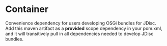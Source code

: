 <!-- Copyright 2017 Yahoo Holdings. Licensed under the terms of the Apache 2.0 license. See LICENSE in the project root. -->
# Container

Convenience dependency for users developing OSGi bundles for JDisc.
Add this maven artifact as a **provided** scope dependency in your pom.xml, and it will
transitively pull in all dependencies needed to develop JDisc bundles.
